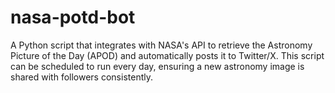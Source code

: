 # nasa-potd-bot

A Python script that integrates with NASA's API to retrieve the Astronomy Picture of the Day (APOD) and automatically posts it to Twitter/X. This script can be scheduled to run every day, ensuring a new astronomy image is shared with followers consistently.
